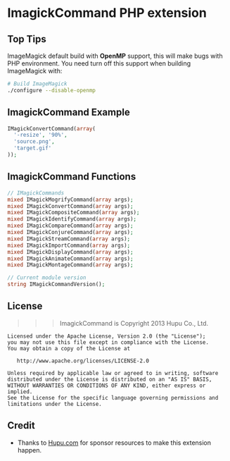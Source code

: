 ImagickCommand PHP extension
============================

Top Tips
--------

ImageMagick default build with __OpenMP__ support, this will make bugs with PHP environment. You need turn off this support when building ImageMagick with:

```bash
# Build ImageMagick
./configure --disable-openmp
```

ImagickCommand Example
----------------------

```php
IMagickConvertCommand(array(
  '-resize', '90%',
  'source.png',
  'target.gif'
));
```

ImagickCommand Functions
------------------------

```php
// IMagickCommands
mixed IMagickMogrifyCommand(array args);
mixed IMagickConvertCommand(array args);
mixed IMagickCompositeCommand(array args);
mixed IMagickIdentifyCommand(array args);
mixed IMagickCompareCommand(array args);
mixed IMagickConjureCommand(array args);
mixed IMagickStreamCommand(array args);
mixed IMagickImportCommand(array args);
mixed IMagickDisplayCommand(array args);
mixed IMagickAnimateCommand(array args);
mixed IMagickMontageCommand(array args);

// Current module version
string IMagickCommandVersion();
```

License
-------

>>> ImagickCommand is Copyright 2013 Hupu Co., Ltd.

    Licensed under the Apache License, Version 2.0 (the "License");
    you may not use this file except in compliance with the License.
    You may obtain a copy of the License at
    
       http://www.apache.org/licenses/LICENSE-2.0
    
    Unless required by applicable law or agreed to in writing, software
    distributed under the License is distributed on an "AS IS" BASIS,
    WITHOUT WARRANTIES OR CONDITIONS OF ANY KIND, either express or implied.
    See the License for the specific language governing permissions and
    limitations under the License.

Credit
------

* Thanks to [Hupu.com](http://www.hupu.com) for sponsor resources to make
  this extension happen.
